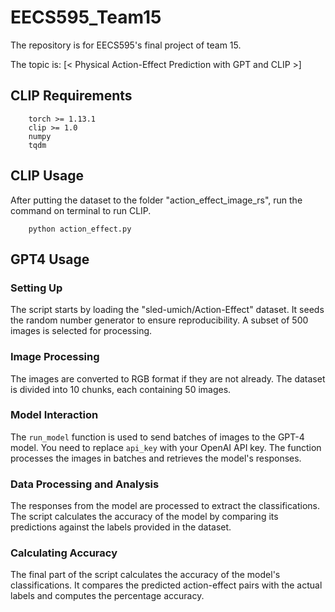 # EECS595_Team15
The repository is for EECS595's final project of team 15.

The topic is: [< Physical Action-Effect Prediction with GPT and CLIP >] 

## CLIP Requirements

```
    torch >= 1.13.1
    clip >= 1.0
    numpy
    tqdm
```

## CLIP Usage

After putting the dataset to the folder "action_effect_image_rs", run the command on terminal to run CLIP.
```
    python action_effect.py
```

## GPT4 Usage
### Setting Up

The script starts by loading the "sled-umich/Action-Effect" dataset. It seeds the random number generator to ensure reproducibility. A subset of 500 images is selected for processing.

### Image Processing

The images are converted to RGB format if they are not already. The dataset is divided into 10 chunks, each containing 50 images.

### Model Interaction

The `run_model` function is used to send batches of images to the GPT-4 model. You need to replace `api_key` with your OpenAI API key. The function processes the images in batches and retrieves the model's responses.

### Data Processing and Analysis

The responses from the model are processed to extract the classifications. The script calculates the accuracy of the model by comparing its predictions against the labels provided in the dataset.

### Calculating Accuracy

The final part of the script calculates the accuracy of the model's classifications. It compares the predicted action-effect pairs with the actual labels and computes the percentage accuracy.



